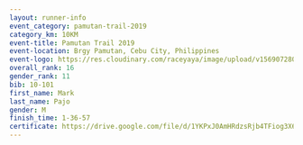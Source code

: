 ```yaml
---
layout: runner-info 
event_category: pamutan-trail-2019 
category_km: 10KM 
event-title: Pamutan Trail 2019 
event-location: Brgy Pamutan, Cebu City, Philippines 
event-logo: https://res.cloudinary.com/raceyaya/image/upload/v1569072806/logo/pamutan-trail_d8abrj.jpg 
overall_rank: 16
gender_rank: 11
bib: 10-101
first_name: Mark
last_name: Pajo
gender: M
finish_time: 1-36-57
certificate: https://drive.google.com/file/d/1YKPxJ0AmHRdzsRjb4TFiog3X6rcdUN5j/view?usp=sharing
---
```


